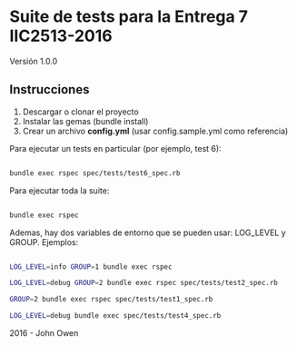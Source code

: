 # Suite de tests para la Entrega 7 IIC2513-2016

Versión 1.0.0

## Instrucciones

1. Descargar o clonar el proyecto
2. Instalar las gemas (bundle install)
3. Crear un archivo **config.yml** (usar config.sample.yml como referencia)

Para ejecutar un tests en particular (por ejemplo, test 6):

``` bash

bundle exec rspec spec/tests/test6_spec.rb
```

Para ejecutar toda la suite:

``` bash

bundle exec rspec
```

Ademas, hay dos variables de entorno que se pueden usar: LOG_LEVEL y GROUP. Ejemplos:


``` bash

LOG_LEVEL=info GROUP=1 bundle exec rspec

LOG_LEVEL=debug GROUP=2 bundle exec rspec spec/tests/test2_spec.rb

GROUP=2 bundle exec rspec spec/tests/test1_spec.rb

LOG_LEVEL=debug bundle exec spec/tests/test4_spec.rb

```

2016 - John Owen

